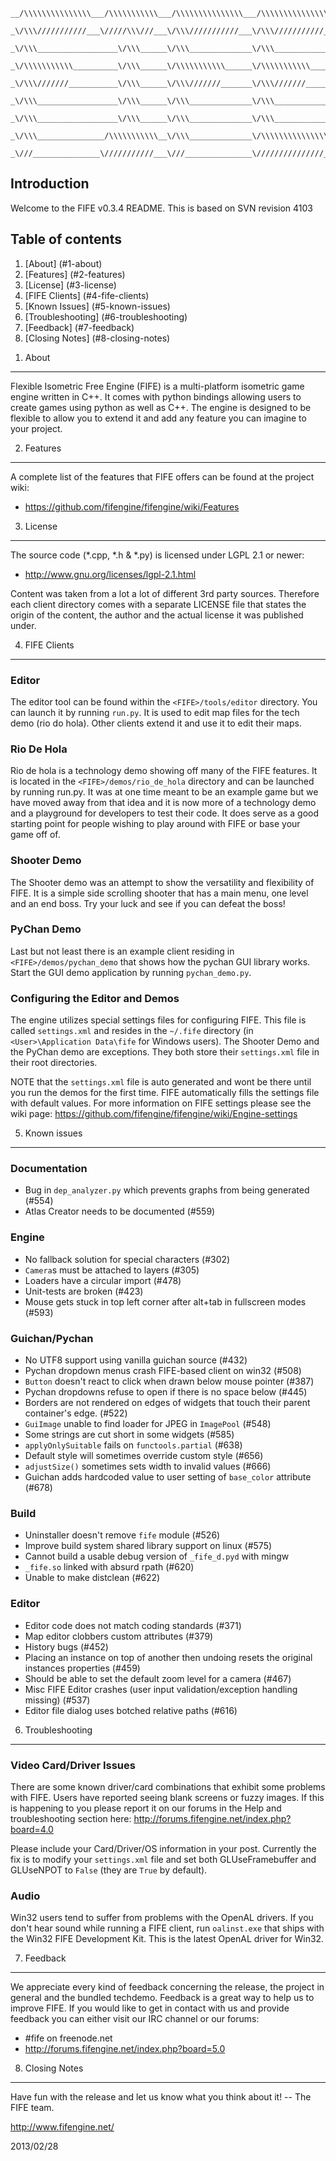 ```
__/\\\\\\\\\\\\\\\___/\\\\\\\\\\\___/\\\\\\\\\\\\\\\___/\\\\\\\\\\\\\\\_        
 _\/\\\///////////___\/////\\\///___\/\\\///////////___\/\\\///////////__       
  _\/\\\__________________\/\\\______\/\\\______________\/\\\_____________      
   _\/\\\\\\\\\\\__________\/\\\______\/\\\\\\\\\\\______\/\\\\\\\\\\\_____     
    _\/\\\///////___________\/\\\______\/\\\///////_______\/\\\///////______    
     _\/\\\__________________\/\\\______\/\\\______________\/\\\_____________   
      _\/\\\__________________\/\\\______\/\\\______________\/\\\_____________  
       _\/\\\_______________/\\\\\\\\\\\__\/\\\______________\/\\\\\\\\\\\\\\\_ 
        _\///_______________\///////////___\///_______________\///////////////__
```
        
Introduction
------------
Welcome to the FIFE v0.3.4 README. This is based on SVN revision 4103

Table of contents
-----------------
1. [About]           (#1-about)
2. [Features]        (#2-features)
3. [License]         (#3-license)
4. [FIFE Clients]    (#4-fife-clients)
5. [Known Issues]    (#5-known-issues)
6. [Troubleshooting] (#6-troubleshooting)
7. [Feedback]        (#7-feedback)
8. [Closing Notes]   (#8-closing-notes)


1) About
-----------
Flexible Isometric Free Engine (FIFE) is a multi-platform isometric game engine 
written in C++.  It comes with python bindings allowing users to create games 
using python as well as C++.  The engine is designed to be flexible to allow you
to extend it and add any feature you can imagine to your project.


2) Features
-----------
A complete list of the features that FIFE offers can be found at the project 
wiki:
 * https://github.com/fifengine/fifengine/wiki/Features


3) License
----------
The source code (*.cpp, *.h & *.py) is licensed under LGPL 2.1 or newer:
 * http://www.gnu.org/licenses/lgpl-2.1.html

Content was taken from a lot a lot of different 3rd party sources. Therefore 
each client directory comes with a separate LICENSE file that states the origin
of the content, the author and the actual license it was published under.


4) FIFE Clients
---------------

### Editor
The editor tool can be found within the `<FIFE>/tools/editor` directory. You
can launch it by running `run.py`.  It is used to edit map files for the tech
demo (rio do hola).  Other clients extend it and use it to edit their maps.

### Rio De Hola
Rio de hola is a technology demo showing off many of the FIFE features.  It is 
located in the `<FIFE>/demos/rio_de_hola` directory and can be launched by 
running run.py.  It was at one time meant to be an example game but we have 
moved away from that idea and it is now more of a technology demo and a 
playground for developers to test their code.  It does serve as a good starting
point for people wishing to play around with FIFE or base your game off of.

### Shooter Demo
The Shooter demo was an attempt to show the versatility and flexibility of FIFE.
It is a simple side scrolling shooter that has a main menu, one level and an
end boss.  Try your luck and see if you can defeat the boss!

### PyChan Demo
Last but not least there is an example client residing in 
`<FIFE>/demos/pychan_demo` that shows how the pychan GUI library works.
Start the GUI demo application by running `pychan_demo.py`.

### Configuring the Editor and Demos
The engine utilizes special settings files for configuring FIFE. This file is 
called `settings.xml` and resides in the `~/.fife` directory (in 
`<User>\Application Data\fife` for Windows users).  The Shooter Demo and the
PyChan demo are exceptions.  They both store their `settings.xml` file in their
root directories.

NOTE that the `settings.xml` file is auto generated and wont be there until you
run the demos for the first time.  FIFE automatically fills the settings file
with default values.  For more information on FIFE settings please see the 
wiki page: https://github.com/fifengine/fifengine/wiki/Engine-settings

5) Known issues
---------------
### Documentation
 * Bug in `dep_analyzer.py` which prevents graphs from being generated (#554)
 * Atlas Creator needs to be documented (#559)

### Engine
 * No fallback solution for special characters (#302)
 * `Camera`s must be attached to layers (#305)
 * Loaders have a circular import (#478)
 * Unit-tests are broken (#423)
 * Mouse gets stuck in top left corner after alt+tab in fullscreen modes (#593)

### Guichan/Pychan
 * No UTF8 support using vanilla guichan source (#432)
 * Pychan dropdown menus crash FIFE-based client on win32 (#508)
 * `Button` doesn't react to click when drawn below mouse pointer (#387)
 * Pychan dropdowns refuse to open if there is no space below (#445)
 * Borders are not rendered on edges of widgets that touch their parent 
   container's edge. (#522)
 * `GuiImage` unable to find loader for JPEG in `ImagePool` (#548)
 * Some strings are cut short in some widgets (#585)
 * `applyOnlySuitable` fails on `functools.partial` (#638)
 * Default style will sometimes override custom style (#656)
 * `adjustSize()` sometimes sets width to invalid values (#666)
 * Guichan adds hardcoded value to user setting of `base_color` attribute (#678)

### Build
 * Uninstaller doesn't remove `fife` module (#526)
 * Improve build system shared library support on linux (#575)
 * Cannot build a usable debug version of `_fife_d.pyd` with mingw
 * `_fife.so` linked with absurd rpath (#620)
 * Unable to make distclean (#622)

### Editor
 * Editor code does not match coding standards (#371)
 * Map editor clobbers custom attributes (#379)
 * History bugs (#452)
 * Placing an instance on top of another then undoing resets the original 
   instances properties (#459)
 * Should be able to set the default zoom level for a camera (#467)
 * Misc FIFE Editor crashes (user input validation/exception handling missing) 
   (#537)
 * Editor file dialog uses botched relative paths (#616)

6) Troubleshooting
------------------

### Video Card/Driver Issues
There are some known driver/card combinations that exhibit some problems with
FIFE.  Users have reported seeing blank screens or fuzzy images.  If this is
happening to you please report it on our forums in the Help and troubleshooting
section here: http://forums.fifengine.net/index.php?board=4.0

Please include your Card/Driver/OS information in your post.  Currently the fix
is to modify your `settings.xml` file and set both GLUseFramebuffer and GLUseNPOT
to `False` (they are `True` by default).

### Audio
Win32 users tend to suffer from problems with the OpenAL drivers. If you don't 
hear sound while running a FIFE client, run `oalinst.exe` that ships with the
Win32 FIFE Development Kit.  This is the latest OpenAL driver for Win32.

7) Feedback
-----------
We appreciate every kind of feedback concerning the release, the project in 
general and the bundled techdemo. Feedback is a great way to help us to improve 
FIFE. If you would like to get in contact with us and provide feedback you can 
either visit our IRC channel or our forums:
 * #fife on freenode.net
 * http://forums.fifengine.net/index.php?board=5.0


8) Closing Notes
----------------
Have fun with the release and let us know what you think about it!
-- The FIFE team.

http://www.fifengine.net/

2013/02/28
